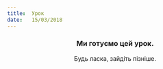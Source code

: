```yaml
---
title:  Урок
date:   15/03/2018
---
```


### <center>Ми готуємо цей урок.</center>
<center>Будь ласка, зайдіть пізніше.</center>